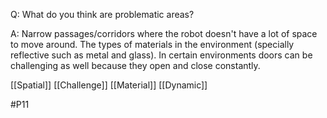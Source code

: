Q: What do you think are problematic areas?

A: Narrow passages/corridors where the robot doesn't have a lot of space to move around. The types of materials in the environment (specially reflective such as metal and glass). In certain environments doors can be challenging as well because they open and close constantly.

[[Spatial]]
[[Challenge]]
[[Material]]
[[Dynamic]]

#P11 
